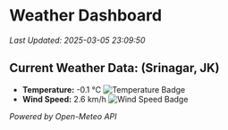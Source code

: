 
# Weather Dashboard

_Last Updated: 2025-03-05 23:09:50_

## Current Weather Data: (Srinagar, JK)
- **Temperature:** -0.1 °C ![Temperature Badge](https://img.shields.io/badge/Temperature-Low%20Temp-blue)
- **Wind Speed:** 2.6 km/h ![Wind Speed Badge](https://img.shields.io/badge/Wind%20Speed-Light%20Wind-blue)

*Powered by Open-Meteo API*
